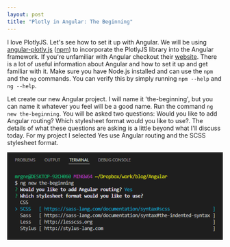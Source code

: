 ```yaml
---
layout: post
title: "Plotly in Angular: The Beginning"
---
```


I love PlotlyJS. Let's see how to set it up with Angular. We will be using [angular-plotly.js](https://github.com/plotly/angular-plotly.js/) ([npm](https://www.npmjs.com/package/angular-plotly.js/v/0.1.13)) to incorporate the PlotlyJS library into the Angular framework. If you're unfamiliar with Angular checkout their [website](https://angular.io). There is a lot of useful information about Angular and how to set it up and get familiar with it. Make sure you have Node.js installed and can use the `npm` and the `ng` commands. You can verify this by simply running `npm --help` and `ng --help`.

Let create our new Angular project. I will name it 'the-beginning', but you can name it whatever you feel will be a good name. Run the command `ng new the-beginning`. You will be asked two questions: Would you like to add Angular routing? Which stylesheet format would you like to use?. The details of what these questions are asking is a little beyond what I'll discuss today. For my project I selected Yes use Angular routing and the SCSS stylesheet format.

![ng new questions](/assets/2022-04-07-plotly-angular-start/ng_new_questions.PNG)



